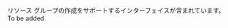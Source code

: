 <Namespace Name="Microsoft.Azure.Management.ResourceManager.Fluent.Core.GroupableResource.Definition">
  <Docs>
    <summary>リソース グループの作成をサポートするインターフェイスが含まれています。</summary> 
    <remarks>To be added.</remarks>
  </Docs>
</Namespace>
